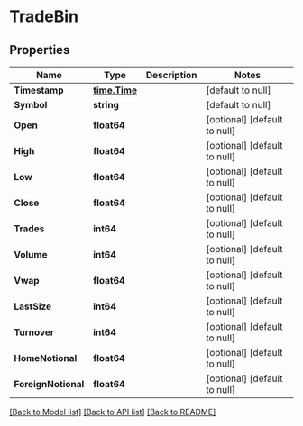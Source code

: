 # TradeBin

## Properties
Name | Type | Description | Notes
------------ | ------------- | ------------- | -------------
**Timestamp** | [**time.Time**](time.Time.md) |  | [default to null]
**Symbol** | **string** |  | [default to null]
**Open** | **float64** |  | [optional] [default to null]
**High** | **float64** |  | [optional] [default to null]
**Low** | **float64** |  | [optional] [default to null]
**Close** | **float64** |  | [optional] [default to null]
**Trades** | **int64** |  | [optional] [default to null]
**Volume** | **int64** |  | [optional] [default to null]
**Vwap** | **float64** |  | [optional] [default to null]
**LastSize** | **int64** |  | [optional] [default to null]
**Turnover** | **int64** |  | [optional] [default to null]
**HomeNotional** | **float64** |  | [optional] [default to null]
**ForeignNotional** | **float64** |  | [optional] [default to null]

[[Back to Model list]](../README.md#documentation-for-models) [[Back to API list]](../README.md#documentation-for-api-endpoints) [[Back to README]](../README.md)


